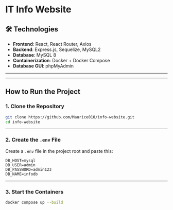 # IT Info Website

## 🛠 Technologies

- **Frontend**: React, React Router, Axios  
- **Backend**: Express.js, Sequelize, MySQL2  
- **Database**: MySQL 8  
- **Containerization**: Docker + Docker Compose  
- **Database GUI**: phpMyAdmin

---

---

## How to Run the Project 

### 1. Clone the Repository

```bash
git clone https://github.com/Maurice010/info-website.git
cd info-website
```

---

### 2. Create the `.env` File

Create a `.env` file in the project root and paste this:

```env
DB_HOST=mysql
DB_USER=admin
DB_PASSWORD=admin123
DB_NAME=infodb
```

---

### 3. Start the Containers

```bash
docker compose up --build
```
